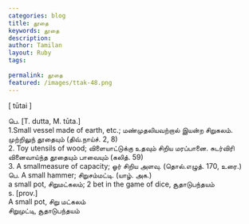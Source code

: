 ```yaml
---
categories: blog
title: தூதை
keywords: தூதை
description: 
author: Tamilan
layout: Ruby
tags: 
 
permalink: தூதை
featured: /images/ttak-48.png
---
```

  
[ tūtai ]  
  
பெ. [T. dutta, M. tūta.]  
1.Small vessel made of earth, etc.; மண்முதலியவற்றால் இயன்ற சிறுகலம். முற்றிலுந் தூதையும் (திவ்.நாய்ச். 2, 8)  
2. Toy utensils of wood; விளையாட்டுக்கு உதவும் சிறிய மரப்பானை. சுடர்விரி வினைவாய்ந்த தூதையும் பாவையும் (கலித். 59)  
3. A smallmeasure of capacity; ஓர் சிறிய அளவு. (தொல்.எழுத். 170, உரை.)  
பெ. A small hammer; சிறுசம்மட்டி. (யாழ். அக.)  
a small pot, சிறுமட்கலம்; 2 bet in the game of dice, சூதாடுபந்தயம்  
s. [prov.]  
A small pot, சிறு மட்கலம்  
சிறுமுட்டி, சூதாடுபந்தயம்
